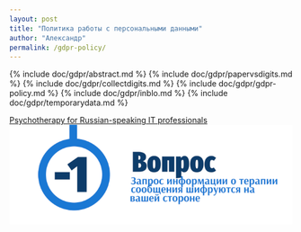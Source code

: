 ```yaml
---
layout: post
title: "Политика работы с персональными данными"
author: "Александр"
permalink: /gdpr-policy/
---
```

{% include doc/gdpr/abstract.md %}
{% include doc/gdpr/papervsdigits.md %}
{% include doc/gdpr/collectdigits.md %}
{% include doc/gdpr/gdpr-policy.md %}
{% include doc/gdpr/inblo.md %}
{% include doc/gdpr/temporarydata.md %}

<a href="/">[Psychotherapy for Russian-speaking IT professionals](/_img/0.png)</a>
<a href="https://bit.ly/3yhBEb4" target=_blank>![Вопросы ответы для пациента психотерапевта](/_img/-1.png)</a>
